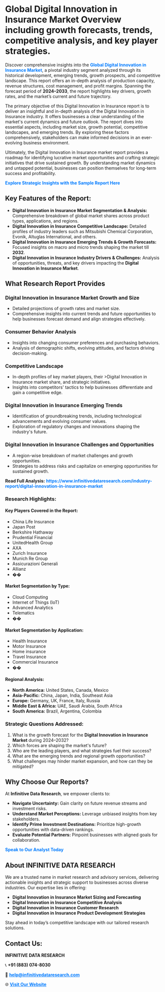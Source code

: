 <h1>Global Digital Innovation in Insurance Market Overview including growth forecasts, trends, competitive analysis, and key player strategies.</h1>
<p>
Discover comprehensive insights into the 
<a href="https://www.infinitivedataresearch.com/industry-report/digital-innovation-in-insurance-market" rel="dofollow" style="color: #007BFF; text-decoration: none;"><strong>Global Digital Innovation in Insurance Market</strong></a>, a pivotal industry segment analyzed through its historical development, emerging trends, growth prospects, and competitive landscape. This report offers an in-depth analysis of production capacity, revenue structures, cost management, and profit margins. Spanning the forecast period of <strong>2024–2033</strong>, the report highlights key drivers, growth rates, and the market’s current and future trajectory.
</p>
<p>
The primary objective of this Digital Innovation in Insurance report is to deliver an insightful and in-depth analysis of the Digital Innovation in Insurance industry. It offers businesses a clear understanding of the market's current dynamics and future outlook. The report dives into essential aspects, including market size, growth potential, competitive landscapes, and emerging trends. By exploring these factors comprehensively, stakeholders can make informed decisions in an ever-evolving business environment.
</p>
<p>
Ultimately, the Digital Innovation in Insurance market report provides a roadmap for identifying lucrative market opportunities and crafting strategic initiatives that drive sustained growth. By understanding market dynamics and untapped potential, businesses can position themselves for long-term success and profitability.
</p>
<p>
<a href="https://www.infinitivedataresearch.com/request-sample/reportId=109406" style="color: #007BFF; text-decoration: none;"><strong>Explore Strategic Insights with the Sample Report Here</strong></a>
</p>

<h2>Key Features of the Report:</h2>
<ul>
<li><strong>Digital Innovation in Insurance Market Segmentation & Analysis:</strong> Comprehensive breakdown of global market shares across product types, applications, and regions.</li>
<li><strong>Digital Innovation in Insurance Competitive Landscape:</strong> Detailed profiles of industry leaders such as Mitsubishi Chemical Corporation, Evonik, Altuglas International, and others.</li>
<li><strong>Digital Innovation in Insurance Emerging Trends & Growth Forecasts:</strong> Focused insights on macro and micro trends shaping the market till <strong>2032</strong>.</li>
<li><strong>Digital Innovation in Insurance Industry Drivers & Challenges:</strong> Analysis of opportunities, threats, and key drivers impacting the <strong>Digital Innovation in Insurance Market</strong>.</li>
</ul>

<h2>What Research Report Provides</h2>
<h3>Digital Innovation in Insurance Market Growth and Size</h3>
<ul>
<li>Detailed projections of growth rates and market size.</li>
<li>Comprehensive insights into current trends and future opportunities to help businesses forecast demand and align strategies effectively.</li>
</ul>

<h3>Consumer Behavior Analysis</h3>
<ul>
<li>Insights into changing consumer preferences and purchasing behaviors.</li>
<li>Analysis of demographic shifts, evolving attitudes, and factors driving decision-making.</li>
</ul>

<h3>Competitive Landscape</h3>
<ul>
<li>In-depth profiles of key market players, their >Digital Innovation in Insurance market share, and strategic initiatives.</li>
<li>Insights into competitors' tactics to help businesses differentiate and gain a competitive edge.</li>
</ul>

<h3>Digital Innovation in Insurance Emerging Trends</h3>
<ul>
<li>Identification of groundbreaking trends, including technological advancements and evolving consumer values.</li>
<li>Exploration of regulatory changes and innovations shaping the industry's future.</li>
</ul>

<h3>Digital Innovation in Insurance Challenges and Opportunities</h3>
<ul>
<li>A region-wise breakdown of market challenges and growth opportunities.</li>
<li>Strategies to address risks and capitalize on emerging opportunities for sustained growth.</li>
</ul>
<p><strong>Read Full Analysis:</strong> <a href="https://www.infinitivedataresearch.com/industry-report/digital-innovation-in-insurance-market" rel="dofollow" style="color: #007BFF; text-decoration: none;"><strong>https://www.infinitivedataresearch.com/industry-report/digital-innovation-in-insurance-market</strong></a></p>
<h3>Research Highlights:</h3>
<h4>Key Players Covered in the Report:</h4>
<ul><li>China Life Insurance</li><li>Japan Post</li><li>Berkshire Hathaway</li><li>Prudential Financial</li><li>UnitedHealth Group</li><li>AXA</li><li>Zurich Insurance</li><li>Munich Re Group</li><li>Assicurazioni Generali</li><li>Allianz</li><li>��</li></ul>
<h4>Market Segmentation by Type:</h4>
<ul><li>Cloud Computing</li><li>Internet of Things (IoT)</li><li>Advanced Analytics</li><li>Telematics</li><li>��</li></ul>
<h4>Market Segmentation by Application:</h4>
<ul><li>Health Insurance</li><li>Motor Insurance</li><li>Home insurance</li><li>Travel Insurance</li><li>Commercial Insurance</li><li>��</li></ul>

<h4>Regional Analysis:</h4>
<ul>
<li><strong>North America:</strong> United States, Canada, Mexico</li>
<li><strong>Asia-Pacific:</strong> China, Japan, India, Southeast Asia</li>
<li><strong>Europe:</strong> Germany, UK, France, Italy, Russia</li>
<li><strong>Middle East & Africa:</strong> UAE, Saudi Arabia, South Africa</li>
<li><strong>South America:</strong> Brazil, Argentina, Colombia</li>
</ul>

<h3>Strategic Questions Addressed:</h3>
<ol>
<li>What is the growth forecast for the <strong>Digital Innovation in Insurance Market</strong> during 2024–2032?</li>
<li>Which forces are shaping the market's future?</li>
<li>Who are the leading players, and what strategies fuel their success?</li>
<li>What are the emerging trends and regional growth opportunities?</li>
<li>What challenges may hinder market expansion, and how can they be mitigated?</li>
</ol>

<h2>Why Choose Our Reports?</h2>
<p>At <strong>Infinitive Data Research</strong>, we empower clients to:</p>
<ul>
<li><strong>Navigate Uncertainty:</strong> Gain clarity on future revenue streams and investment risks.</li>
<li><strong>Understand Market Perceptions:</strong> Leverage unbiased insights from key stakeholders.</li>
<li><strong>Identify Prime Investment Destinations:</strong> Prioritize high-growth opportunities with data-driven rankings.</li>
<li><strong>Evaluate Potential Partners:</strong> Pinpoint businesses with aligned goals for collaboration.</li>
</ul>
<p><a href="https://www.infinitivedataresearch.com/industry-report/digital-innovation-in-insurance-market" rel="dofollow" style="color: #007BFF; text-decoration: none;"><strong>Speak to Our Analyst Today</strong></a></p>

<h2>About INFINITIVE DATA RESEARCH</h2>
<p>We are a trusted name in market research and advisory services, delivering actionable insights and strategic support to businesses across diverse industries. Our expertise lies in offering:</p>
<ul>
<li><strong>Digital Innovation in Insurance Market Sizing and Forecasting</strong></li>
<li><strong>Digital Innovation in Insurance Competitive Analysis</strong></li>
<li><strong>Digital Innovation in Insurance Customer Research</strong></li>
<li><strong>Digital Innovation in Insurance Product Development Strategies</strong></li>
</ul>
<p>Stay ahead in today’s competitive landscape with our tailored research solutions.</p>

<h2>Contact Us:</h2>
<p><strong>INFINITIVE DATA RESEARCH</strong></p>
<p>📞 <strong>+91 (883) 074-8030</strong></p>
<p>📧 <strong><a href="mailto:help@infinitivedataresearch.com" style="color: #007BFF;">help@infinitivedataresearch.com</a></strong></p>
<p>🌐 <strong><a href="https://www.infinitivedataresearch.com" rel="dofollow" style="color: #007BFF;">Visit Our Website</a></strong></p>